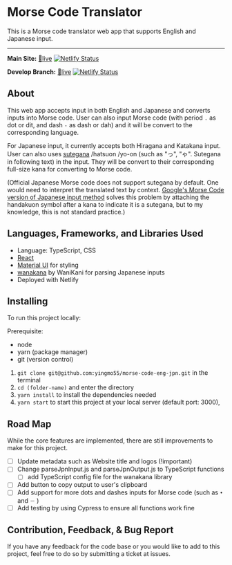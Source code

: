 # Morse Code Translator

This is a Morse code translator web app that supports English and Japanese input.
<hr />

**Main Site:** [🔗live](https://morse-code-deencoder.netlify.app/)
[![Netlify Status](https://api.netlify.com/api/v1/badges/55c9d4a7-7b27-4a8e-a678-2677fef1f7b1/deploy-status)](https://app.netlify.com/sites/morse-code-deencoder/deploys)

**Develop Branch:** [🔗live](https://morse-code-deencoder-dev.netlify.app//)
[![Netlify Status](https://api.netlify.com/api/v1/badges/db150383-6995-4308-85f9-c3b1511d059d/deploy-status)](https://app.netlify.com/sites/morse-code-deencoder-dev/deploys)

## About
This web app accepts input in both English and Japanese and converts inputs into Morse code. User can also input Morse code (with period `.` as dot or dit, and dash `-` as dash or dah) and it will be convert to the corresponding language.

For Japanese input, it currently accepts both Hiragana and Katakana input. User can also uses [sutegana](https://en.wiktionary.org/wiki/sutegana) /hatsuon /yo-on (such as "っ", "ゃ". Sutegana in following text) in the input. They will be convert to their corresponding full-size kana for converting to Morse code.

(Official Japanese Morse code does not support sutegana by default. One would need to interpret the translated text by context. [Google's Morse Code version of Japanese input method](https://www.google.co.jp/ime/-.-.html) solves this problem by attaching the handakuon symbol after a kana to indicate it is a sutegana, but to my knowledge, this is not standard practice.)


## Languages, Frameworks, and Libraries Used
- Language: TypeScript, CSS 
- [React](https://reactjs.org/) 
- [Material UI](https://mui.com/) for styling
- [wanakana](https://github.com/WaniKani/WanaKana) by WaniKani for parsing Japanese inputs
- Deployed with Netlify

## Installing
To run this project locally:

Prerequisite:
- node
- yarn (package manager)
- git (version control)

1. `git clone git@github.com:yingmo55/morse-code-eng-jpn.git` in the terminal
2. `cd (folder-name)` and enter the directory
3. `yarn install` to install the dependencies needed
4. `yarn start` to start this project at your local server (default port: 3000), 

## Road Map
While the core features are implemented, there are still improvements to make for this project.

- [ ] Update metadata such as Website title and logos (!important)
- [ ] Change parseJpnInput.js and parseJpnOutput.js to TypeScript functions
    - [ ] add TypeScript config file for the wanakana library
- [ ] Add button to copy output to user's clipboard
- [ ] Add support for more dots and dashes inputs for Morse code  (such as `•` and `－` )
- [ ] Add testing by using Cypress to ensure all functions work fine

## Contribution, Feedback, & Bug Report
If you have any feedback for the code base or you would like to add to this project, feel free to do so by submitting a ticket at issues.